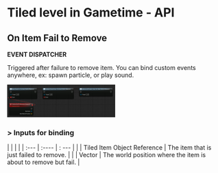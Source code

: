 # Tiled level in Gametime - API
## On Item Fail to Remove

**EVENT DISPATCHER**

Triggered after failure to remove item. You can bind custom events anywhere, ex: spawn particle, or play sound. 

<img src="../../_media/GametimeAPI/OnItemFailToRemove.png" alt="drawing" width="50%"/>


### > Inputs for binding 
|             |         |       |
| :---        | :----   | : --- |
|  | Tiled Item Object Reference | The item that is just failed to remove. |
|  | Vector | The world position where the item is about to remove but fail. |
